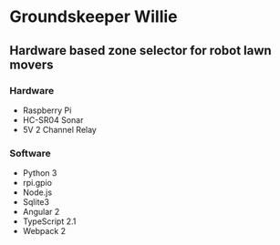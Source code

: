 # Groundskeeper Willie
## Hardware based zone selector for robot lawn movers

### Hardware
* Raspberry Pi
* HC-SR04 Sonar
* 5V 2 Channel Relay

### Software
* Python 3
* rpi.gpio
* Node.js
* Sqlite3
* Angular 2
* TypeScript 2.1
* Webpack 2